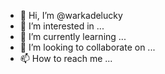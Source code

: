 - 👋 Hi, I’m @warkadelucky
- 👀 I’m interested in ...
- 🌱 I’m currently learning ...
- 💞️ I’m looking to collaborate on ...
- 📫 How to reach me ...

<!---
warkadelucky/warkadelucky is a ✨ special ✨ repository because its `README.md` (this file) appears on your GitHub profile.
You can click the Preview link to take a look at your changes.
--->
